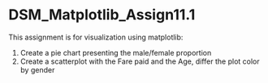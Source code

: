 # DSM_Matplotlib_Assign11.1
This assignment is for visualization using matplotlib:
1. Create a pie chart presenting the male/female proportion
2. Create a scatterplot with the Fare paid and the Age, differ the plot color by gender
